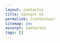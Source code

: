 ```yaml
---
layout: contactus
title: Contact Us
permalink: /contactus/
sitemap: yes
excerpt: contactus
tags: []
---
```


